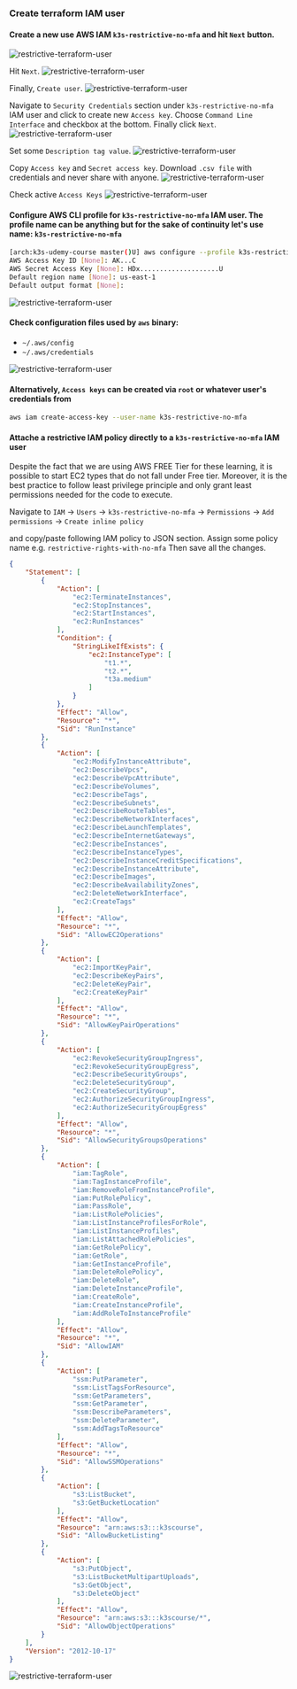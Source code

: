 ### Create terraform IAM user

#### Create a new use AWS IAM `k3s-restrictive-no-mfa` and hit `Next` button.

![restrictive-terraform-user](../img/rest_1.png)


Hit `Next`.
![restrictive-terraform-user](../img/rest_2.png)

Finally, `Create user`.
![restrictive-terraform-user](../img/rest_3.png)

Navigate to `Security Credentials` section under `k3s-restrictive-no-mfa` IAM user and click to create new `Access key`. Choose `Command Line Interface` and checkbox at the bottom. Finally click `Next`.
![restrictive-terraform-user](../img/rest-1.png)


Set some `Description tag value`.
![restrictive-terraform-user](../img/rest-2.png)

Copy `Access key` and `Secret access key`. Download `.csv file` with credentials and never share with anyone.
![restrictive-terraform-user](../img/rest-3.png)

Check active `Access Keys`
![restrictive-terraform-user](../img/rest-4.png)

#### Configure AWS CLI profile for `k3s-restrictive-no-mfa` IAM user. The profile name can be anything but for the sake of continuity let's use name: `k3s-restrictive-no-mfa`

```bash
[arch:k3s-udemy-course master()U] aws configure --profile k3s-restrictive-no-mfa
AWS Access Key ID [None]: AK...C
AWS Secret Access Key [None]: HDx....................U
Default region name [None]: us-east-1
Default output format [None]:
```
![restrictive-terraform-user](../img/rest-5.png)


#### Check configuration files used by `aws` binary:
- `~/.aws/config`
- `~/.aws/credentials`

![restrictive-terraform-user](../img/rest-6.png)


#### Alternatively, `Access keys` can be created via `root` or whatever user's credentials from


```bash
aws iam create-access-key --user-name k3s-restrictive-no-mfa
```


#### Attache a restrictive IAM policy directly to a `k3s-restrictive-no-mfa` IAM user

Despite the fact that we are using AWS FREE Tier for these learning, it is possible to start EC2 types that do not fall under Free tier. Moreover, it is the best practice to follow least privilege principle and only grant least permissions needed for the code to execute.

Navigate to `IAM` -> `Users` -> `k3s-restrictive-no-mfa` -> `Permissions` -> `Add permissions` -> `Create inline policy`

and copy/paste following IAM policy to JSON section. Assign some policy name e.g. `restrictive-rights-with-no-mfa` Then save all the changes.

```json
{
    "Statement": [
        {
            "Action": [
                "ec2:TerminateInstances",
                "ec2:StopInstances",
                "ec2:StartInstances",
                "ec2:RunInstances"
            ],
            "Condition": {
                "StringLikeIfExists": {
                    "ec2:InstanceType": [
                        "t1.*",
                        "t2.*",
                        "t3a.medium"
                    ]
                }
            },
            "Effect": "Allow",
            "Resource": "*",
            "Sid": "RunInstance"
        },
        {
            "Action": [
                "ec2:ModifyInstanceAttribute",
                "ec2:DescribeVpcs",
                "ec2:DescribeVpcAttribute",
                "ec2:DescribeVolumes",
                "ec2:DescribeTags",
                "ec2:DescribeSubnets",
                "ec2:DescribeRouteTables",
                "ec2:DescribeNetworkInterfaces",
                "ec2:DescribeLaunchTemplates",
                "ec2:DescribeInternetGateways",
                "ec2:DescribeInstances",
                "ec2:DescribeInstanceTypes",
                "ec2:DescribeInstanceCreditSpecifications",
                "ec2:DescribeInstanceAttribute",
                "ec2:DescribeImages",
                "ec2:DescribeAvailabilityZones",
                "ec2:DeleteNetworkInterface",
                "ec2:CreateTags"
            ],
            "Effect": "Allow",
            "Resource": "*",
            "Sid": "AllowEC2Operations"
        },
        {
            "Action": [
                "ec2:ImportKeyPair",
                "ec2:DescribeKeyPairs",
                "ec2:DeleteKeyPair",
                "ec2:CreateKeyPair"
            ],
            "Effect": "Allow",
            "Resource": "*",
            "Sid": "AllowKeyPairOperations"
        },
        {
            "Action": [
                "ec2:RevokeSecurityGroupIngress",
                "ec2:RevokeSecurityGroupEgress",
                "ec2:DescribeSecurityGroups",
                "ec2:DeleteSecurityGroup",
                "ec2:CreateSecurityGroup",
                "ec2:AuthorizeSecurityGroupIngress",
                "ec2:AuthorizeSecurityGroupEgress"
            ],
            "Effect": "Allow",
            "Resource": "*",
            "Sid": "AllowSecurityGroupsOperations"
        },
        {
            "Action": [
                "iam:TagRole",
                "iam:TagInstanceProfile",
                "iam:RemoveRoleFromInstanceProfile",
                "iam:PutRolePolicy",
                "iam:PassRole",
                "iam:ListRolePolicies",
                "iam:ListInstanceProfilesForRole",
                "iam:ListInstanceProfiles",
                "iam:ListAttachedRolePolicies",
                "iam:GetRolePolicy",
                "iam:GetRole",
                "iam:GetInstanceProfile",
                "iam:DeleteRolePolicy",
                "iam:DeleteRole",
                "iam:DeleteInstanceProfile",
                "iam:CreateRole",
                "iam:CreateInstanceProfile",
                "iam:AddRoleToInstanceProfile"
            ],
            "Effect": "Allow",
            "Resource": "*",
            "Sid": "AllowIAM"
        },
        {
            "Action": [
                "ssm:PutParameter",
                "ssm:ListTagsForResource",
                "ssm:GetParameters",
                "ssm:GetParameter",
                "ssm:DescribeParameters",
                "ssm:DeleteParameter",
                "ssm:AddTagsToResource"
            ],
            "Effect": "Allow",
            "Resource": "*",
            "Sid": "AllowSSMOperations"
        },
        {
            "Action": [
                "s3:ListBucket",
                "s3:GetBucketLocation"
            ],
            "Effect": "Allow",
            "Resource": "arn:aws:s3:::k3scourse",
            "Sid": "AllowBucketListing"
        },
        {
            "Action": [
                "s3:PutObject",
                "s3:ListBucketMultipartUploads",
                "s3:GetObject",
                "s3:DeleteObject"
            ],
            "Effect": "Allow",
            "Resource": "arn:aws:s3:::k3scourse/*",
            "Sid": "AllowObjectOperations"
        }
    ],
    "Version": "2012-10-17"
}
```

![restrictive-terraform-user](../img/rest-7.png)
